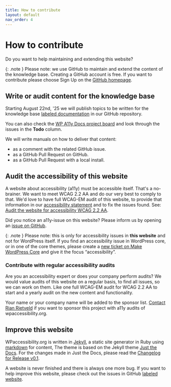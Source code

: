 ```yaml
---
title: How to contribute
layout: default
nav_order: 4
---
```


# How to contribute

Do you want to help maintaining and extending this website? 

{: .note }
Please note: we use GitHub to maintain and extend the content of the knowledge base. Creating a GitHub account is free. If you want to contribute please choose Sign Up on the [GitHub homepage](https://github.com).

## Write or audit content for the knowledge base

Starting August 22nd, '25 we will publish topics to be written for the knowledge base [labeled documentation](https://github.com/wpaccessibility/wp-a11y-docs/issues?q=is%3Aissue%20state%3Aopen%20label%3Adocumentation) in our GitHub repository.

You can also check the [WP A11y Docs project board](https://github.com/orgs/wpaccessibility/projects/3) and look through the issues in the **Todo** column.

We will write manuals on how to deliver that content:

- as a comment with the related GitHub issue.
- as a GitHub Pull Request on GitHub.
- as a GitHub Pull Request with a local install.

## Audit the accessibility of this website

A website about accessibility (a11y) must be accessible itself. That's a no-brainer. We want to meet WCAG 2.2 AA and do our very best to comply to that. We'd love to have full WCAG-EM audit of this website, to provide that information in our [accessibility statement](/docs/about/accessibility-statement/) and to fix the issues found. See: [Audit the website for accessibility WCAG 2.2 AA](https://github.com/wpaccessibility/wp-a11y-docs/issues/4).

Did you notice an a11y-issue on this website? Please inform us by opening an [issue on GitHub](https://github.com/wpaccessibility/wp-a11y-docs/issues).

{: .note }
Please note: this is only for accessibility issues in **this website** and not for WordPress itself. If you find an accessibility issue in WordPress core, or in one of the core themes, please create a [new ticket on Make WordPress Core](https://core.trac.wordpress.org/newticket) and give it the focus “accessibility”.

### Contribute with regular accessibility audits

Are you an accessibility expert or does your company perform audits? We would value audits of this website on a regular basis, to find all issues, so we can work on them.
Like one full WCAG-EM audit for WCAG 2.2 AA to start and a yearly audit on the new content and functionality. 

Your name or your company name will be added to the sponsor list. [Contact Rian Rietveld](https://rianrietveld.com/contact-rian-rietveld/) if you want to sponsor this project with a11y audits of wpaccessibility.org.


## Improve this website

WPaccessibility.org is written in [Jekyll](https://jekyllrb.com), a static site generator in Ruby using [markdown](https://www.markdownguide.org/) for content, The theme is based on the Jekyll theme [Just the Docs](https://just-the-docs.com/). For the changes made in Just the Docs, please read the [Changelog for Release v0.1](/CHANGELOG/release-v01).

A website is never finished and there is always one more bug. If you want to help improve this website, please check out the issues in GitHub [labeled website](https://github.com/wpaccessibility/wp-a11y-docs/issues?q=is%3Aissue%20state%3Aopen%20label%3Awebsite).

